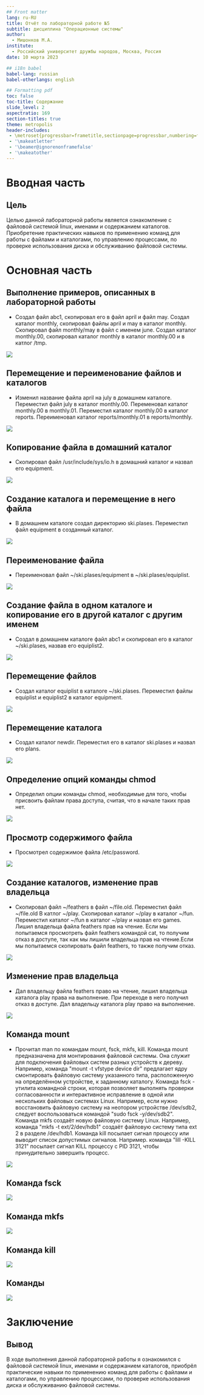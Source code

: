 ```yaml
---
## Front matter
lang: ru-RU
title: Отчёт по лабораторной работе №5
subtitle: дисциплина "Операционные системы"
author:
  - Мишонков М.А.
institute:
  - Российский университет дружбы народов, Москва, Россия
date: 10 марта 2023

## i18n babel
babel-lang: russian
babel-otherlangs: english

## Formatting pdf
toc: false
toc-title: Содержание
slide_level: 2
aspectratio: 169
section-titles: true
theme: metropolis
header-includes:
 - \metroset{progressbar=frametitle,sectionpage=progressbar,numbering=fraction}
 - '\makeatletter'
 - '\beamer@ignorenonframefalse'
 - '\makeatother'
---
```


# Вводная часть

## Цель

Целью данной лабораторной работы является ознакомление с файловой системой linux, именами и содержанием каталогов. Приобретение практических навыков по применению команд для работы с файлами и каталогами, по управлению процессами, по проверке использования диска и обслуживанию файловой системы.

# Основная часть

## Выполнение примеров, описанных в лабораторной работы

- Создал файл abc1, скопировал его в файл april и файл may. Создал каталог monthly, скопировал файлы april и may в каталог monthly. Скопировал файл monthly/may в файл с именем june. Создал каталог monthly.00, скопировал каталог monthly в каталог monthly.00 и в катлог /tmp.

![](./image/Рис.1.png)

## Перемещение и переименование файлов и каталогов

- Изменил название файла april на july в домашнем каталоге. Переместил файл july в каталог monthly.00. Переменовал каталог monthly.00 в monthly.01. Переместил каталог monthly.00 в каталог reports. Переименовал каталог reports/monthly.01 в reports/monthly.

![](./image/Рис.2.png)

## Копирование файла в домашний каталог

- Скопировал файл /usr/include/sys/io.h в домашний каталог и назвал его equipment.

![](./image/Рис.3.png)

## Создание каталога и перемещение в него файла

- В домашнем каталоге создал директорию ski.plases. Переместил файл equipment в созданный каталог.

![](./image/Рис.4.png)

## Переименование файла

- Переименовал файл ~/ski.plases/equipment в ~/ski.plases/equiplist.

![](./image/Рис.5.png)

## Создание файла в одном каталоге и копирование его в другой каталог с другим именем

- Создал в домашнем каталоге файл abc1 и скопировал его в каталог ~/ski.plases, назвав его equiplist2.

![](./image/Рис.6.png)

## Перемещение файлов

- Создал каталог equiplist в каталоге ~/ski.plases. Переместил файлы equiplist и equiplist2 в каталог equipment.

![](./image/Рис.7.png)

## Перемещение каталога

- Создал каталог newdir. Переместил его в каталог ski.plases и назвал его plans. 

![](./image/Рис.8.png)

## Определение опций команды chmod

- Определил опции команды chmod, необходимые для того, чтобы присвоить файлам права доступа, считая, что в начале таких прав нет.

![](./image/Рис.9.png)

## Просмотр содержимого файла

- Просмотрел содержимое файла /etc/password.

![](./image/Рис.10.png)

## Создание каталогов, изменение прав владельца

- Скопировал файл ~/feathers в файл ~/file.old. Переместил файл ~/file.old В катлог ~/play. Скопировал каталог ~/play в каталог ~/fun. Переместил каталог ~/fun в каталог ~/play и назвал его games. Лишил владельца файла feathers прав на чтение. Если мы попытаемся просмотреть файл feathers командой cat, то получим отказ в доступе, так как мы лишили владельца прав на чтение.Если мы попытаемся скопировать файл feathers, то также получим отказ.

![](./image/Рис.11.png)

## Изменение прав владельца

- Дал владельцу файла feathers право на чтение, лишил владельца каталога play права на выполнение. При переходе в него получил отказ в доступе. Дал владельцу каталога play право на выполнение.

![](./image/Рис.12.png)

## Команда mount

- Прочитал man по командам mount, fsck, mkfs, kill. Команда mount предназначена для монтирования файловой системы. Она служит для подключения файловых систем разных устройств к дереву. Например, команда "mount -t vfstype device dir" предлагает ядру смонтировать файловую систему указанного типа, расположенную на определённом устройстве, к заданному каталогу. Команда fsck - утилита командной строки, которая позволяет выполнять проверки согласованности и интерактивное исправление в одной или нескольких файловых системах Linux. Например, если нужно восстановить файловую систему на неотором устройстве /dev/sdb2, следует воспользоваться командой "sudo fsck -y/dev/sdb2". Команда mkfs создаёт новую файловую систему Linux. Например, команда "mkfs -t ext/2/dev/hdb1" создаёт файловую систему типа ext 2 в разделе /dev/hdb1. Команда kill посылает сигнал процессу или выводит список допустимых сигналов. Например. команда "lill -KILL 3121" посылает сигнал KILL процессу с PID 3121, чтобы принудительно завершить процесс.

![](./image/Рис.13.png)

## Команда fsck

![](./image/Рис.14.png)

## Команда mkfs

![](./image/Рис.15.png)

## Команда kill

![](./image/Рис.16.png)

## Команды

![](./image/Рис.17.png)

# Заключение

## Вывод

В ходе выполнения данной лабораторной работы я ознакомился с файловой системой linux, именами и содержанием каталогов, приобрёл практические навыки по применению команд для работы с файлами и каталогами, по управлению процессами, по проверке использования диска и обслуживанию файловой системы.

